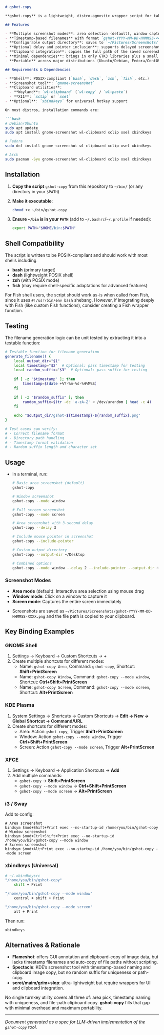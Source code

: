 ````markdown
# gshot-copy

**gshot-copy** is a lightweight, distro-agnostic wrapper script for taking area screenshots on Linux, auto-naming them with timestamps and random suffixes, and copying the resulting file path to the clipboard in one seamless operation.

## Features

- **Multiple screenshot modes**: area selection (default), window capture, or full screen using `gnome-screenshot`.
- **Timestamp-based filenames** with format `gshot-YYYY-MM-DD-HHMMSS-<4 random letters>.png` to ensure unique, collision-free naming.
- **Configurable output directory**: saves to `~/Pictures/Screenshots/` by default, customizable with `--output-dir` option.
- **Optional delay and pointer inclusion**: supports delayed screenshots and mouse cursor capture.
- **Clipboard integration**: copies the full path of the saved screenshot to the clipboard using `wl-copy`, `xclip`, or `xsel`, depending on your environment.
- **Minimal dependencies**: brings in only GTK3 libraries plus a small set of GNOME helper libs.
- **Portable** across major distributions (Ubuntu/Debian, Fedora/CentOS, Arch, etc.) and display servers (X11 or Wayland).

## Requirements & Dependencies

- **Shell**: POSIX‑compliant (`bash`, `dash`, `zsh`, `fish`, etc.)
- **Screenshot tool**: `gnome-screenshot`
- **Clipboard utilities**:
  - **Wayland**: `wl-clipboard` (`wl-copy` / `wl-paste`)
  - **X11**: `xclip` or `xsel`
- **Optional**: `xbindkeys` for universal hotkey support

On most distros, installation commands are:

```bash
# Debian/Ubuntu
sudo apt update
sudo apt install gnome-screenshot wl-clipboard xclip xsel xbindkeys

# Fedora
sudo dnf install gnome-screenshot wl-clipboard xclip xsel xbindkeys

# Arch
sudo pacman -Syu gnome-screenshot wl-clipboard xclip xsel xbindkeys
````

## Installation

1. **Copy the script** `gshot-copy` from this repository to `~/bin/` (or any directory in your `$PATH`)

2. **Make it executable**:
   ```bash
   chmod +x ~/bin/gshot-copy
   ```

3. **Ensure `~/bin` is in your `PATH`** (add to `~/.bashrc`/`~/.profile` if needed):
   ```bash
   export PATH="$HOME/bin:$PATH"
   ```

## Shell Compatibility

The script is written to be POSIX-compliant and should work with most shells including:
- **bash** (primary target)
- **dash** (lightweight POSIX shell)
- **zsh** (with POSIX mode)
- **fish** (may require shell-specific adaptations for advanced features)

For Fish shell users, the script should work as-is when called from Fish, since it uses `#!/usr/bin/env bash` shebang. However, if integrating deeply with Fish (like custom Fish functions), consider creating a Fish wrapper function.

## Testing

The filename generation logic can be unit tested by extracting it into a testable function:

```bash
# Testable function for filename generation
generate_filename() {
    local output_dir="$1"
    local timestamp="$2"  # Optional: pass timestamp for testing
    local random_suffix="$3"  # Optional: pass suffix for testing
    
    if [ -z "$timestamp" ]; then
        timestamp=$(date +%Y-%m-%d-%H%M%S)
    fi
    
    if [ -z "$random_suffix" ]; then
        random_suffix=$(tr -dc 'a-zA-Z' < /dev/urandom | head -c 4)
    fi
    
    echo "$output_dir/gshot-${timestamp}-${random_suffix}.png"
}

# Test cases can verify:
# - Correct filename format
# - Directory path handling
# - Timestamp format validation
# - Random suffix length and character set
```

## Usage

* In a terminal, run:

  ```bash
  # Basic area screenshot (default)
  gshot-copy
  
  # Window screenshot
  gshot-copy --mode window
  
  # Full screen screenshot
  gshot-copy --mode screen
  
  # Area screenshot with 3-second delay
  gshot-copy --delay 3
  
  # Include mouse pointer in screenshot
  gshot-copy --include-pointer
  
  # Custom output directory
  gshot-copy --output-dir ~/Desktop
  
  # Combined options
  gshot-copy --mode window --delay 2 --include-pointer --output-dir ~/Desktop
  ```

### Screenshot Modes

- **Area mode** (default): Interactive area selection using mouse drag
- **Window mode**: Click on a window to capture it
- **Screen mode**: Captures the entire screen immediately

* Screenshots are saved as `~/Pictures/Screenshots/gshot-YYYY-MM-DD-HHMMSS-XXXX.png` and the file path is copied to your clipboard.

## Key Binding Examples

### GNOME Shell

1. Settings → Keyboard → Custom Shortcuts → **+**
2. Create multiple shortcuts for different modes:
   - Name: `gshot-copy Area`, Command: `gshot-copy`, Shortcut: **Shift+PrintScreen**
   - Name: `gshot-copy Window`, Command: `gshot-copy --mode window`, Shortcut: **Ctrl+Shift+PrintScreen**
   - Name: `gshot-copy Screen`, Command: `gshot-copy --mode screen`, Shortcut: **Alt+PrintScreen**

### KDE Plasma

1. System Settings → Shortcuts → Custom Shortcuts → **Edit → New → Global Shortcut → Command/URL**
2. Create shortcuts for different modes:
   - Area: Action `gshot-copy`, Trigger **Shift+PrintScreen**
   - Window: Action `gshot-copy --mode window`, Trigger **Ctrl+Shift+PrintScreen**  
   - Screen: Action `gshot-copy --mode screen`, Trigger **Alt+PrintScreen**

### XFCE

1. Settings → Keyboard → Application Shortcuts → **Add**
2. Add multiple commands:
   - `gshot-copy` → **Shift+PrintScreen**
   - `gshot-copy --mode window` → **Ctrl+Shift+PrintScreen**
   - `gshot-copy --mode screen` → **Alt+PrintScreen**

### i3 / Sway

Add to config:

```text
# Area screenshot
bindsym $mod+Shift+Print exec --no-startup-id /home/you/bin/gshot-copy
# Window screenshot  
bindsym $mod+Ctrl+Shift+Print exec --no-startup-id /home/you/bin/gshot-copy --mode window
# Screen screenshot
bindsym $mod+Alt+Print exec --no-startup-id /home/you/bin/gshot-copy --mode screen
```

### xbindkeys (Universal)

```bash
# ~/.xbindkeysrc
"/home/you/bin/gshot-copy"
    shift + Print

"/home/you/bin/gshot-copy --mode window"
    control + shift + Print

"/home/you/bin/gshot-copy --mode screen"
    alt + Print
```

Then run:

```bash
xbindkeys
```

## Alternatives & Rationale

* **Flameshot**: offers GUI annotation and clipboard-copy of image data, but lacks timestamp filenames and auto-copy of file paths without scripting.
* **Spectacle**: KDE’s screenshot tool with timestamp-based naming and clipboard image copy, but no random suffix for uniqueness or path-copy.
* **scrot/maim/grim+slop**: ultra-lightweight but require wrappers for UI and clipboard integration.

No single turnkey utility covers all three of: area pick, timestamp naming with uniqueness, and file-path clipboard copy. **gshot-copy** fills that gap with minimal overhead and maximum portability.

---

*Document generated as a spec for LLM-driven implementation of the `gshot-copy` tool.*


